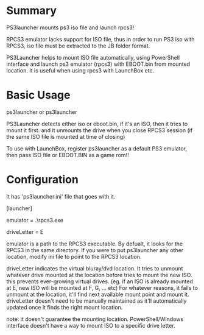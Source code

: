 # Summary
PS3launcher mounts ps3 iso file and launch rpcs3!

RPCS3 emulator lacks support for ISO file, thus in order to run PS3 iso with RPCS3, iso file must be extracted to the JB folder format. 

PS3Launcher helps to mount ISO file automatically, using PowerShell interface and launch ps3 emulator (rpcs3) with EBOOT.bin from mounted location. 
It is useful when using rpcs3 with LaunchBox etc. 

# Basic Usage

ps3launcher <path to an iso> 
or 
ps3launcher <path to an eboot.bin>

PS3Launcher detects either iso or eboot.bin, if it's an ISO, then it tries to mount it first. 
and it unmounts the drive when you close RPCS3 session (if the same ISO file is mounted at time of closing)

To use with LaunchBox, register ps3launcher as a default PS3 emulator, then pass ISO file or EBOOT.BIN as a game rom!!

# Configuration

It has 'ps3launcher.ini' file that goes with it. 

[launcher]

emulator = .\rpcs3.exe

driveLetter = E

emulator is a path to the RPCS3 executable. By defualt, it looks for the RPCS3 in the same directory. 
If you were to put ps3launcher any other location, modify ini file to point to the RPCS3 location. 

driveLetter indicates the virtual bluray/dvd location. It tries to unmount whatever drive mounted at the location before tries to mount the new ISO. 
this prevents ever-growing virtual drives. (eg. if an ISO is already mounted at E, new ISO will be mounted at F, G, ... etc)
For whatever reasons, it fails to unmount at the location, it'll find next available mount point and mount it. 
driveLetter doesn't need to be manually maintained as it'll automatically updated once it finds the right mount location. 

note: it doesn't guarantee the mounting location. PowerShell/Windows interface doesn't have a way to mount ISO to a specific drive letter. 

